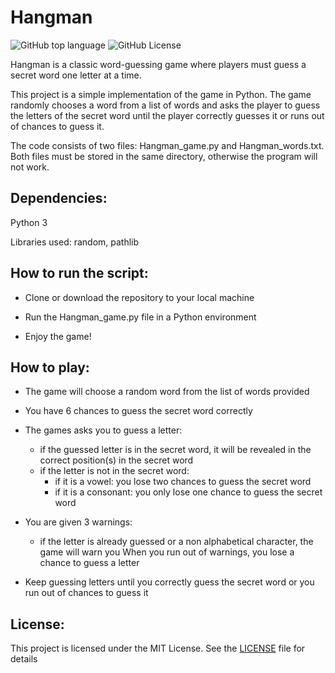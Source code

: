 # Hangman
![GitHub top language](https://img.shields.io/github/languages/top/herrerovir/hangman-game) ![GitHub License](https://img.shields.io/github/license/herrerovir/hangman-game)

Hangman is a classic word-guessing game where players must guess a secret word one letter at a time. 

This project is a simple implementation of the game in Python. The game randomly chooses a word from a list of words and asks the player to guess the letters of the secret word until the player correctly guesses it or runs out of chances to guess it. 

The code consists of two files: Hangman_game.py and Hangman_words.txt. Both files must be stored in the same directory, otherwise the program will not work. 

## Dependencies:

Python 3

Libraries used: random, pathlib

## How to run the script:

* Clone or download the repository to your local machine

* Run the Hangman_game.py file in a Python environment

* Enjoy the game!

## How to play:

* The game will choose a random word from the list of words provided

* You have 6 chances to guess the secret word correctly

* The games asks you to guess a letter:

	* if the guessed letter is in the secret word, it will be revealed in the correct position(s) in the secret word
	* if the letter is not in the secret word:
		* if it is a vowel: you lose two chances to guess the secret word
		* if it is a consonant: you only lose one chance to guess the secret word

* You are given 3 warnings:
	* if the letter is already guessed or a non alphabetical character, the game will warn you
	When you run out of warnings, you lose a chance to guess a letter

* Keep guessing letters until you correctly guess the secret word or you run out of chances to guess it

## License:

This project is licensed under the MIT License. See the [LICENSE](LICENSE)  file for details
